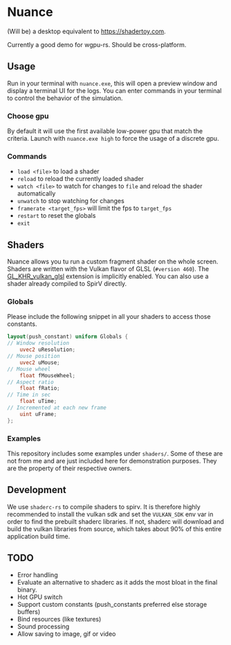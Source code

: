 # Nuance

(Will be) a desktop equivalent to https://shadertoy.com.

Currently a good demo for wgpu-rs. Should be cross-platform.

## Usage

Run in your terminal with `nuance.exe`, this will open a preview window and display a terminal UI
for the logs. You can enter commands in your terminal to control the behavior of the simulation.

### Choose gpu

By default it will use the first available low-power gpu that match the criteria. Launch
with `nuance.exe high` to force the usage of a discrete gpu.

### Commands

- `load <file>` to load a shader
- `reload` to reload the currently loaded shader
- `watch <file>` to watch for changes to `file` and reload the shader automatically
- `unwatch` to stop watching for changes
- `framerate <target_fps>` will limit the fps to `target_fps`
- `restart` to reset the globals
- `exit`

## Shaders

Nuance allows you tu run a custom fragment shader on the whole screen. Shaders are written with
the Vulkan flavor of GLSL (`#version 460`).
The [GL_KHR_vulkan_glsl](https://github.com/KhronosGroup/GLSL/blob/master/extensions/khr/GL_KHR_vulkan_glsl.txt)
extension is implicitly enabled. You can also use a shader already compiled to SpirV directly.

### Globals

Please include the following snippet in all your shaders to access those constants.

```glsl
layout(push_constant) uniform Globals {
// Window resolution
    uvec2 uResolution;
// Mouse position
    uvec2 uMouse;
// Mouse wheel
    float fMouseWheel;
// Aspect ratio
    float fRatio;
// Time in sec
    float uTime;
// Incremented at each new frame
    uint uFrame;
};
```

### Examples

This repository includes some examples under `shaders/`. Some of these are not from me and are just
included here for demonstration purposes. They are the property of their respective owners.

## Development

We use `shaderc-rs` to compile shaders to spirv. It is therefore highly recommended to install the
vulkan sdk and set the `VULKAN_SDK` env var in order to find the prebuilt shaderc libraries. If not,
shaderc will download and build the vulkan libraries from source, which takes about 90% of this
entire application build time.

## TODO

- Error handling
- Evaluate an alternative to shaderc as it adds the most bloat in the final binary.
- Hot GPU switch
- Support custom constants (push_constants preferred else storage buffers)
- Bind resources (like textures)
- Sound processing
- Allow saving to image, gif or video
